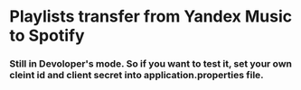 # Playlists transfer from Yandex Music to Spotify 
### Still in Devoloper's mode. So if you want to test it, set your own cleint id and client secret into application.properties file.
